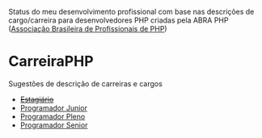 Status do meu desenvolvimento profissional com base nas descrições de cargo/carreira para desenvolvedores PHP criadas pela ABRA PHP ([Associação Brasileira de Profissionais de PHP](http://abraphp.org/))

CarreiraPHP
===========

Sugestões de descrição de carreiras e cargos

- ~~[Estagiário](EstagiarioProgramacao.md)~~
- [Programador Junior](ProgramadorJunior.md)
- [Programador Pleno](ProgramadorPleno.md)
- [Programador Senior](ProgramadorSenior.md)
